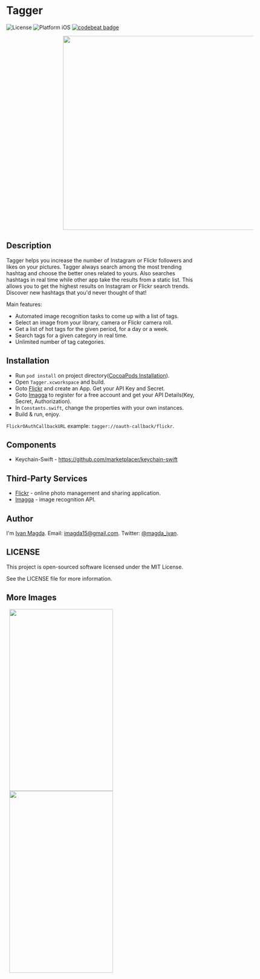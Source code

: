 # Tagger

![License](https://img.shields.io/npm/l/express.svg)
![Platform iOS](https://img.shields.io/badge/platform-iOS-blue.svg)
[![codebeat badge](https://codebeat.co/badges/8192c79c-edcb-4974-8765-5ec515b414fe)](https://codebeat.co/projects/github-com-vanyaland-tagger)

<img src="https://github.com/vanyaland/Tagger/blob/master/Screenshots/main.png"
width="512" height="512" hspace="150">

## Description

Tagger helps you increase the number of Instagram or Flickr followers and likes on your pictures.
Tagger always search among the most trending hashtag and choose the better ones related to yours.
Also searches hashtags in real time while other app take the results from a static list. 
This allows you to get the highest results on Instagram or Flickr search trends.
Discover new hashtags that you'd never thought of that!

Main features:
- Automated image recognition tasks to come up with a list of tags.
- Select an image from your library, camera or Flickr camera roll.
- Get a list of hot tags for the given period, for a day or a week.
- Search tags for a given category in real time.
- Unlimited number of tag categories.

## Installation
- Run `pod install` on project directory([CocoaPods Installation](https://guides.cocoapods.org/using/getting-started.html)).
- Open `Tagger.xcworkspace` and build.
- Goto [Flickr](https://www.flickr.com/services/apps/create/) and create an App.
Get your API Key and Secret.
- Goto [Imagga](https://imagga.com/) to register for a free account and get your API Details(Key, Secret, Authorization).
- In `Constants.swift`, change the properties with your own instances.
- Build & run, enjoy.

`FlickrOAuthCallbackURL` example: `tagger://oauth-callback/flickr`.

## Components
- Keychain-Swift - https://github.com/marketplacer/keychain-swift

## Third-Party Services
- [Flickr](https://www.flickr.com/services/api/) - online photo management and sharing application.
- [Imagga](https://imagga.com/) - image recognition API.

## Author
I'm [Ivan Magda](https://www.facebook.com/ivan.magda).
Email: [imagda15@gmail.com](mailto:imagda15@gmail.com).
Twitter: [@magda_ivan](https://twitter.com/magda_ivan).

## LICENSE
This project is open-sourced software licensed under the MIT License.

See the LICENSE file for more information.

## More Images
<img src="https://github.com/vanyaland/Tagger/blob/master/Screenshots/tagging.png"
width="274" height="480" hspace="8">
<img src="https://github.com/vanyaland/Tagger/blob/master/Screenshots/results.png"
width="274" height="480" hspace="8">
